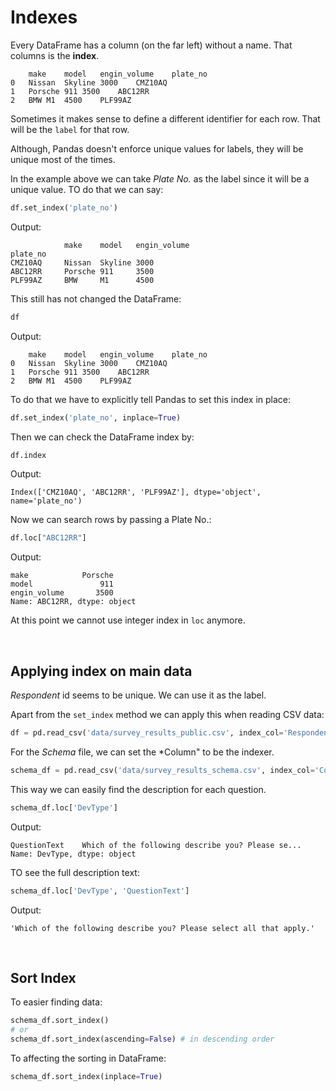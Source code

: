 # Indexes

Every DataFrame has a column (on the far left) without a name. That columns is the **index**.

```
	make	model	engin_volume	plate_no
0	Nissan	Skyline	3000	CMZ10AQ
1	Porsche	911	3500	ABC12RR
2	BMW	M1	4500	PLF99AZ
```

Sometimes it makes sense to define a different identifier for each row. That will be the ```label``` for that row.

Although, Pandas doesn't enforce unique values for labels, they will be unique most of the times.

In the example above we can take *Plate No.* as the label since it will be a unique value. TO do that we can say:

```py
df.set_index('plate_no')
```

Output:

```
	        make	model	engin_volume
plate_no			
CMZ10AQ     Nissan	Skyline	3000
ABC12RR     Porsche	911	    3500
PLF99AZ     BMW	    M1      4500
```

This still has not changed the DataFrame:

```py
df
```

Output:
```
	make	model	engin_volume	plate_no
0	Nissan	Skyline	3000	CMZ10AQ
1	Porsche	911	3500	ABC12RR
2	BMW	M1	4500	PLF99AZ
```

To do that we have to explicitly tell Pandas to set this index in place:

```py
df.set_index('plate_no', inplace=True)
```

Then we can check the DataFrame index by:

```py
df.index
```

Output:
```
Index(['CMZ10AQ', 'ABC12RR', 'PLF99AZ'], dtype='object', name='plate_no')
```

Now we can search rows by passing a Plate No.:

```py
df.loc["ABC12RR"]
```

Output:
```
make            Porsche
model               911
engin_volume       3500
Name: ABC12RR, dtype: object
```

At this point we cannot use integer index in ```loc``` anymore.

<br>

## Applying index on main data

*Respondent* id seems to be unique. We can use it as the label.

Apart from the ```set_index``` method we can apply this when reading CSV data:

```py
df = pd.read_csv('data/survey_results_public.csv', index_col='Respondent') # index_col is case-sensitive
```

For the *Schema* file, we can set the *Column" to be the indexer.

```py
schema_df = pd.read_csv('data/survey_results_schema.csv', index_col='Column')
```

This way we can easily find the description for each question.

```py
schema_df.loc['DevType']
```

Output:

```
QuestionText    Which of the following describe you? Please se...
Name: DevType, dtype: object
```

TO see the full description text:

```py
schema_df.loc['DevType', 'QuestionText']
```

Output:

```
'Which of the following describe you? Please select all that apply.'
```

<br>

## Sort Index

To easier finding data:

```py
schema_df.sort_index()
# or
schema_df.sort_index(ascending=False) # in descending order
```

To affecting the sorting in DataFrame:

```py
schema_df.sort_index(inplace=True)
```